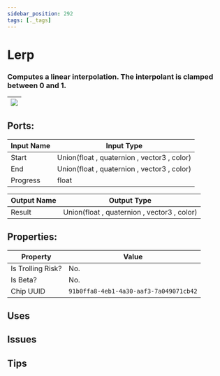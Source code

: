 ```yaml
---
sidebar_position: 292
tags: [._tags]
---
```


# Lerp


### Computes a linear interpolation. The interpolant is clamped between 0 and 1.

| ![](https://images-ext-2.discordapp.net/external/MPmIaQzlEPmgGWlgi-WxBBXt0Bjv_zWPkg1y1f_sy3s/https/www.recroomcircuits.com/image/circuit/absolute-value?width=206&height=108) |
|-----|

## Ports:

| Input Name | Input Type |
|-----------|-----------|
| Start | Union(float , quaternion , vector3 , color) |
| End | Union(float , quaternion , vector3 , color) |
| Progress | float |

| Output Name | Output Type |
|-----------|-----------|
| Result | Union(float , quaternion , vector3 , color) |

## Properties:

| Property  | Value |
|-------------------|-----------|
| Is Trolling Risk? | No. |
| Is Beta? | No. |
| Chip UUID | `91b0ffa8-4eb1-4a30-aaf3-7a049071cb42` |

## Uses

## Issues

## Tips